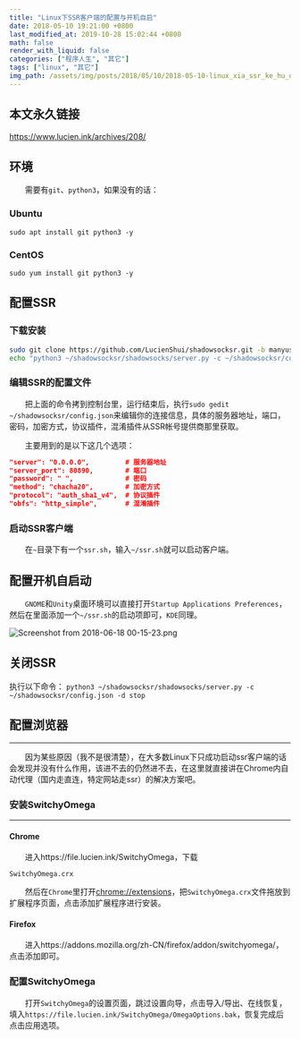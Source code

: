 ```yaml
---
title: "Linux下SSR客户端的配置与开机自启"
date: 2018-05-10 19:21:00 +0800
last_modified_at: 2019-10-28 15:02:44 +0800
math: false
render_with_liquid: false
categories: ["程序人生", "其它"]
tags: ["linux", "其它"]
img_path: /assets/img/posts/2018/05/10/2018-05-10-linux_xia_ssr_ke_hu_duan_de_pei_zhi_yu_kai_ji_zi_qi/
---
```


## 本文永久链接

https://www.lucien.ink/archives/208/

## 环境

&emsp;&emsp;需要有`git`、`python3`，如果没有的话：

### Ubuntu
```
sudo apt install git python3 -y
```

### CentOS
```
sudo yum install git python3 -y
```

## 配置SSR

### 下载安装

```bash
sudo git clone https://github.com/LucienShui/shadowsocksr.git -b manyuser --depth=1 ~/shadowsocksr
echo "python3 ~/shadowsocksr/shadowsocks/server.py -c ~/shadowsocksr/config.json -d start" > ~/ssr.sh
```


### 编辑SSR的配置文件

&emsp;&emsp;把上面的命令拷到控制台里，运行结束后，执行`sudo gedit ~/shadowsocksr/config.json`来编辑你的连接信息，具体的服务器地址，端口，密码，加密方式，协议插件，混淆插件从SSR帐号提供商那里获取。

&emsp;&emsp;主要用到的是以下这几个选项：

```json
"server": "0.0.0.0",         # 服务器地址
"server_port": 80890,        # 端口
"password": " ",             # 密码
"method": "chacha20",        # 加密方式
"protocol": "auth_sha1_v4",  # 协议插件
"obfs": "http_simple",       # 混淆插件
```

### 启动SSR客户端

&emsp;&emsp;在`~`目录下有一个`ssr.sh`，输入`~/ssr.sh`就可以启动客户端。

## 配置开机自启动

&emsp;&emsp;`GNOME`和`Unity`桌面环境可以直接打开`Startup Applications Preferences`，然后在里面添加一个`~/ssr.sh`的启动项即可，`KDE`同理。

![Screenshot from 2018-06-18 00-15-23.png][1]

## 关闭SSR

执行以下命令：
`python3 ~/shadowsocksr/shadowsocks/server.py -c ~/shadowsocksr/config.json -d stop`

## 配置浏览器

---

&emsp;&emsp;因为某些原因（我不是很清楚），在大多数Linux下只成功启动ssr客户端的话会发现并没有什么作用，该进不去的仍然进不去，在这里就直接讲在Chrome内自动代理（国内走直连，特定网站走ssr）的解决方案吧。

### 安装SwitchyOmega

---

#### Chrome

&emsp;&emsp;进入https://file.lucien.ink/SwitchyOmega，下载
```
SwitchyOmega.crx
```
&emsp;&emsp;然后在`Chrome`里打开[chrome://extensions](chrome://extensions)，把`SwitchyOmega.crx`文件拖放到扩展程序页面，点击添加扩展程序进行安装。

#### Firefox

&emsp;&emsp;进入https://addons.mozilla.org/zh-CN/firefox/addon/switchyomega/，点击添加即可。

### 配置SwitchyOmega

&emsp;&emsp;打开`SwitchyOmega`的设置页面，跳过设置向导，点击导入/导出、在线恢复，填入`https://file.lucien.ink/SwitchyOmega/OmegaOptions.bak`，恢复完成后点击应用选项。


  [1]: screenshotfrom2018_06_1800_15_23.png